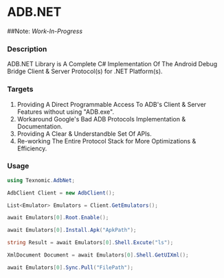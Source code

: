 # ADB.NET
##Note: *Work-In-Progress*

### Description
ADB.NET Library is A Complete C# Implementation Of The Android Debug Bridge Client & Server Protocol(s) for .NET Platform(s).

### Targets
1. Providing A Direct Programmable Access To ADB's Client & Server Features without using "ADB.exe".
2. Workaround Google's Bad ADB Protocols Implementation & Documentation.
3. Providing A Clear & Understandble Set Of APIs.
4. Re-working The Entire Protocol Stack for More Optimizations & Efficiency.

### Usage
```csharp
using Texnomic.AdbNet;

AdbClient Client = new AdbClient();

List<Emulator> Emulators = Client.GetEmulators();

await Emulators[0].Root.Enable();

await Emulators[0].Install.Apk("ApkPath");

string Result = await Emulators[0].Shell.Excute("ls");

XmlDocument Document = await Emulators[0].Shell.GetUIXml();

await Emulators[0].Sync.Pull("FilePath");

```